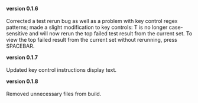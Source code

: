 **version 0.1.6** 
<br>
<br>
Corrected a test rerun bug as well as a problem with key control regex patterns; made a slight modification to key controls: T is no longer case-sensitive and will now rerun the top failed test result from the current set. To view the top failed result from the current set without rerunning, press SPACEBAR.

**version 0.1.7** 
<br>
<br>
Updated key control instructions display text.

**version 0.1.8** 
<br>
<br>
Removed unnecessary files from build.